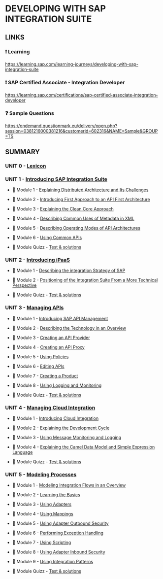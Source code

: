 # DEVELOPING WITH SAP INTEGRATION SUITE

## LINKS

### :exclamation: Learning

https://learning.sap.com/learning-journeys/developing-with-sap-integration-suite

### :exclamation: SAP Certified Associate - Integration Developer

https://learning.sap.com/certifications/sap-certified-associate-integration-developer

### :question: Sample Questions

https://ondemand.questionmark.eu/delivery/open.php?session=0381216000381216&customerid=602316&NAME=Sample&GROUP=TS

## SUMMARY

### UNIT 0 - [Lexicon](./☼%20UNIT%200%20-%20Lexicon/README.md)

### UNIT 1 - [Introducing SAP Integration Suite](./☼%20UNIT%201%20-%20Introducing%20SAP%20Integration%20Suite/README.md)

- :small_red_triangle_down: Module 1 - [Explaining Distributed Architecture and Its Challenges](./☼%20UNIT%201%20-%20Introducing%20SAP%20Integration%20Suite/♠%201%20-%20Explaining%20Distributed%20Architecture%20and%20Its%20Challenges.md)

- :small_red_triangle_down: Module 2 - [Introducing First Approach to an API First Architecture](./☼%20UNIT%201%20-%20Introducing%20SAP%20Integration%20Suite/♠%202%20-%20Introducing%20First%20Approach%20to%20an%20API%20First%20Architecture.md)

- :small_red_triangle_down: Module 3 - [Explaining the Clean Core Approach](./☼%20UNIT%201%20-%20Introducing%20SAP%20Integration%20Suite/♠%203%20-%20Explaining%20the%20Clean%20Core%20Approach.md)

- :small_red_triangle_down: Module 4 - [Describing Common Uses of Metadata in XML](./☼%20UNIT%201%20-%20Introducing%20SAP%20Integration%20Suite/♠%204%20-%20Describing%20Common%20Uses%20of%20Metadata%20in%20XML.md)

- :small_red_triangle_down: Module 5 - [Describing Operating Modes of API Architectures](./☼%20UNIT%201%20-%20Introducing%20SAP%20Integration%20Suite/♠%205%20-%20Describing%20Operating%20Modes%20of%20API%20Architectures.md)

- :small_red_triangle_down: Module 6 - [Using Common APIs](./☼%20UNIT%201%20-%20Introducing%20SAP%20Integration%20Suite/♠%206%20-%20Using%20Common%20APIs.md)

- :anger: Module Quizz - [Test & solutions](./☼%20UNIT%201%20-%20Introducing%20SAP%20Integration%20Suite/☼%20QUIZZ.md)

### UNIT 2 - [Introducing iPaaS](./☼%20UNIT%202%20-%20Introducing%20iPaaS/README.md)

- :small_red_triangle_down: Module 1 - [Describing the integration Strategy of SAP](./☼%20UNIT%202%20-%20Introducing%20iPaaS/♠%201%20-%20Describing%20the%20integration%20Strategy%20of%20SAP.md)

- :small_red_triangle_down: Module 2 - [Positioning of the Integration Suite From a More Technical Perspective](./☼%20UNIT%202%20-%20Introducing%20iPaaS/♠%202%20-%20Positioning%20of%20the%20Integration%20Suite%20From%20a%20More%20Technical%20Perspective.md)

- :anger: Module Quizz - [Test & solutions](./☼%20UNIT%202%20-%20Introducing%20iPaaS/☼%20QUIZZ.md)

### UNIT 3 - [Managing APIs](./☼%20UNIT%203%20-%20Managing%20APIs/README.md)

- :small_red_triangle_down: Module 1 - [Introducing SAP API Management](./☼%20UNIT%203%20-%20Managing%20APIs/♠%201%20-%20Introducing%20SAP%20API%20Management.md)

- :small_red_triangle_down: Module 2 - [Describing the Technology in an Overview](./☼%20UNIT%203%20-%20Managing%20APIs/♠%202%20-%20Describing%20the%20Technology%20in%20an%20Overview.md)

- :small_red_triangle_down: Module 3 - [Creating an API Provider](./☼%20UNIT%203%20-%20Managing%20APIs/♠%203%20-%20Creating%20an%20API%20Provider.md)

- :small_red_triangle_down: Module 4 - [Creating an API Proxy](./☼%20UNIT%203%20-%20Managing%20APIs/♠%204%20-%20Creating%20an%20API%20Proxy.md)

- :small_red_triangle_down: Module 5 - [Using Policies](./☼%20UNIT%203%20-%20Managing%20APIs/♠%205%20-%20Using%20Policies.md)

- :small_red_triangle_down: Module 6 - [Editing APIs](./☼%20UNIT%203%20-%20Managing%20APIs/♠%206%20-%20Editing%20APIs.md)

- :small_red_triangle_down: Module 7 - [Creating a Product](./☼%20UNIT%203%20-%20Managing%20APIs/♠%207%20-%20Creating%20a%20Product.md)

- :small_red_triangle_down: Module 8 - [Using Logging and Monitoring](./☼%20UNIT%203%20-%20Managing%20APIs/♠%208%20-%20Using%20Logging%20and%20Monitoring.md)

- :anger: Module Quizz - [Test & solutions](./☼%20UNIT%203%20-%20Managing%20APIs/☼%20QUIZZ.md)

### UNIT 4 - [Managing Cloud Integration](./☼%20UNIT%204%20-%20Managing%20Cloud%20Integration/README.md)

- :small_red_triangle_down: Module 1 - [Introducing Cloud Integration](./☼%20UNIT%204%20-%20Managing%20Cloud%20Integration/♠%201%20-%20Introducing%20Cloud%20Integration.md)

- :small_red_triangle_down: Module 2 - [Explaining the Development Cycle](./☼%20UNIT%204%20-%20Managing%20Cloud%20Integration/♠%202%20-%20Explaining%20the%20Development%20Cycle.md)

- :small_red_triangle_down: Module 3 - [Using Message Monitoring and Logging](./☼%20UNIT%204%20-%20Managing%20Cloud%20Integration/♠%203%20-%20Using%20Message%20Monitoring%20and%20Logging.md)

- :small_red_triangle_down: Module 4 - [Explaining the Camel Data Model and Simple Expression Language](./☼%20UNIT%204%20-%20Managing%20Cloud%20Integration/♠%204%20-%20Explaining%20the%20Camel%20Data%20Model%20and%20Simple%20Expression%20Language.md)

- :anger: Module Quizz - [Test & solutions](./☼%20UNIT%204%20-%20Managing%20Cloud%20Integration/☼%20QUIZZ.md)

### UNIT 5 - [Modeling Processes](./☼%20UNIT%205%20-%20Modeling%20Processes/README.md)

- :small_red_triangle_down: Module 1 - [Modeling Integration Flows in an Overview](./☼%20UNIT%205%20-%20Modeling%20Processes/♠%201%20-%20Modeling%20Integration%20Flows%20in%20an%20Overview.md)

- :small_red_triangle_down: Module 2 - [Learning the Basics](./☼%20UNIT%205%20-%20Modeling%20Processes/♠%202%20-%20Learning%20the%20Basics.md)

- :small_red_triangle_down: Module 3 - [Using Adapters](./☼%20UNIT%205%20-%20Modeling%20Processes/♠%203%20-%20Using%20Adapters.md)

- :small_red_triangle_down: Module 4 - [Using Mappings](./☼%20UNIT%205%20-%20Modeling%20Processes/♠%204%20-%20Using%20Mappings.md)

- :small_red_triangle_down: Module 5 - [Using Adapter Outbound Security](./☼%20UNIT%205%20-%20Modeling%20Processes/♠%205%20-%20Using%20Adapter%20Outbound%20Security.md)

- :small_red_triangle_down: Module 6 - [Performing Exception Handling](./☼%20UNIT%205%20-%20Modeling%20Processes/♠%206%20-%20Performing%20Exception%20Handling.md)

- :small_red_triangle_down: Module 7 - [Using Scripting](./☼%20UNIT%205%20-%20Modeling%20Processes/♠%207%20-%20Using%20Scripting.md)

- :small_red_triangle_down: Module 8 - [Using Adapter Inbound Security](./☼%20UNIT%205%20-%20Modeling%20Processes/♠%208%20-%20Using%20Adapter%20Inbound%20Security.md)

- :small_red_triangle_down: Module 9 - [Using Integration Patterns](./☼%20UNIT%205%20-%20Modeling%20Processes/♠%209%20-%20Using%20Integration%20Patterns.md)

- :anger: Module Quizz - [Test & solutions](./☼%20UNIT%205%20-%20Modeling%20Processes/☼%20QUIZZ.md)
